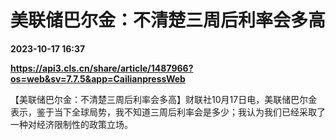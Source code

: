 # 美联储巴尔金：不清楚三周后利率会多高

**2023-10-17 16:37**

**https://api3.cls.cn/share/article/1487966?os=web&sv=7.7.5&app=CailianpressWeb**

【美联储巴尔金：不清楚三周后利率会多高】财联社10月17日电，美联储巴尔金表示，鉴于当下全球局势，我不知道三周后利率会是多少；我认为我们已经采取了一种对经济限制性的政策立场。
